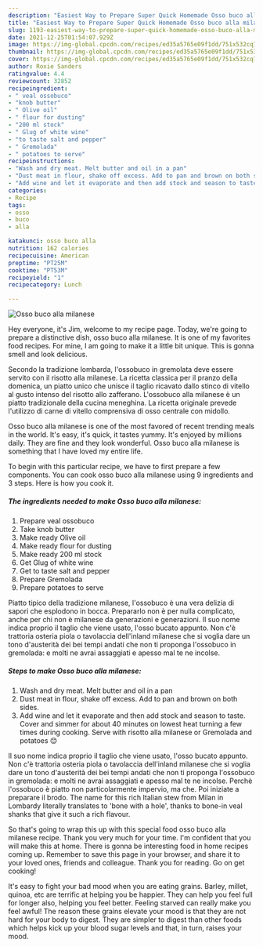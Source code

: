 ```yaml
---
description: "Easiest Way to Prepare Super Quick Homemade Osso buco alla milanese"
title: "Easiest Way to Prepare Super Quick Homemade Osso buco alla milanese"
slug: 1193-easiest-way-to-prepare-super-quick-homemade-osso-buco-alla-milanese
date: 2021-12-25T01:54:07.929Z
image: https://img-global.cpcdn.com/recipes/ed35a5765e09f1dd/751x532cq70/osso-buco-alla-milanese-recipe-main-photo.jpg
thumbnail: https://img-global.cpcdn.com/recipes/ed35a5765e09f1dd/751x532cq70/osso-buco-alla-milanese-recipe-main-photo.jpg
cover: https://img-global.cpcdn.com/recipes/ed35a5765e09f1dd/751x532cq70/osso-buco-alla-milanese-recipe-main-photo.jpg
author: Roxie Sanders
ratingvalue: 4.4
reviewcount: 32852
recipeingredient:
- " veal ossobuco"
- "knob butter"
- " Olive oil"
- " flour for dusting"
- "200 ml stock"
- " Glug of white wine"
- "to taste salt and pepper"
- " Gremolada"
- " potatoes to serve"
recipeinstructions:
- "Wash and dry meat. Melt butter and oil in a pan"
- "Dust meat in flour, shake off excess. Add to pan and brown on both sides."
- "Add wine and let it evaporate and then add stock and season to taste. Cover and simmer for about 40 minutes on lowest heat turning a few times during cooking. Serve with risotto alla milanese or Gremolada and potatoes 😊"
categories:
- Recipe
tags:
- osso
- buco
- alla

katakunci: osso buco alla 
nutrition: 162 calories
recipecuisine: American
preptime: "PT25M"
cooktime: "PT53M"
recipeyield: "1"
recipecategory: Lunch

---
```



![Osso buco alla milanese](https://img-global.cpcdn.com/recipes/ed35a5765e09f1dd/751x532cq70/osso-buco-alla-milanese-recipe-main-photo.jpg)

Hey everyone, it's Jim, welcome to my recipe page. Today, we're going to prepare a distinctive dish, osso buco alla milanese. It is one of my favorites food recipes. For mine, I am going to make it a little bit unique. This is gonna smell and look delicious.

Secondo la tradizione lombarda, l&#39;ossobuco in gremolata deve essere servito con il risotto alla milanese. La ricetta classica per il pranzo della domenica, un piatto unico che unisce il taglio ricavato dallo stinco di vitello al gusto intenso del risotto allo zafferano. L&#39;ossobuco alla milanese è un piatto tradizionale della cucina meneghina. La ricetta originale prevede l&#39;utilizzo di carne di vitello comprensiva di osso centrale con midollo.

Osso buco alla milanese is one of the most favored of recent trending meals in the world. It's easy, it's quick, it tastes yummy. It's enjoyed by millions daily. They are fine and they look wonderful. Osso buco alla milanese is something that I have loved my entire life.


To begin with this particular recipe, we have to first prepare a few components. You can cook osso buco alla milanese using 9 ingredients and 3 steps. Here is how you cook it.

<!--inarticleads1-->

##### The ingredients needed to make Osso buco alla milanese:

1. Prepare  veal ossobuco
1. Take knob butter
1. Make ready  Olive oil
1. Make ready  flour for dusting
1. Make ready 200 ml stock
1. Get  Glug of white wine
1. Get to taste salt and pepper
1. Prepare  Gremolada
1. Prepare  potatoes to serve


Piatto tipico della tradizione milanese, l&#39;ossobuco è una vera delizia di sapori che esplodono in bocca. Prepararlo non è per nulla complicato, anche per chi non è milanese da generazioni e generazioni. Il suo nome indica proprio il taglio che viene usato, l&#39;osso bucato appunto. Non c&#39;è trattoria osteria piola o tavolaccia dell&#39;inland milanese che si voglia dare un tono d&#39;austerità dei bei tempi andati che non ti proponga l&#39;ossobuco in gremolada: e molti ne avrai assaggiati e apesso mal te ne incolse. 

<!--inarticleads2-->

##### Steps to make Osso buco alla milanese:

1. Wash and dry meat. Melt butter and oil in a pan
1. Dust meat in flour, shake off excess. Add to pan and brown on both sides.
1. Add wine and let it evaporate and then add stock and season to taste. Cover and simmer for about 40 minutes on lowest heat turning a few times during cooking. Serve with risotto alla milanese or Gremolada and potatoes 😊


Il suo nome indica proprio il taglio che viene usato, l&#39;osso bucato appunto. Non c&#39;è trattoria osteria piola o tavolaccia dell&#39;inland milanese che si voglia dare un tono d&#39;austerità dei bei tempi andati che non ti proponga l&#39;ossobuco in gremolada: e molti ne avrai assaggiati e apesso mal te ne incolse. Perchè l&#39;ossobuco è piatto non particolarmente impervio, ma che. Poi iniziate a preparare il brodo. The name for this rich Italian stew from Milan in Lombardy literally translates to &#39;bone with a hole&#39;, thanks to bone-in veal shanks that give it such a rich flavour. 

So that's going to wrap this up with this special food osso buco alla milanese recipe. Thank you very much for your time. I'm confident that you will make this at home. There is gonna be interesting food in home recipes coming up. Remember to save this page in your browser, and share it to your loved ones, friends and colleague. Thank you for reading. Go on get cooking!

It's easy to fight your bad mood when you are eating grains. Barley, millet, quinoa, etc are terrific at helping you be happier. They can help you feel full for longer also, helping you feel better. Feeling starved can really make you feel awful! The reason these grains elevate your mood is that they are not hard for your body to digest. They are simpler to digest than other foods which helps kick up your blood sugar levels and that, in turn, raises your mood.
